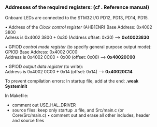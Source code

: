 
### Addresses of the required registers: (cf . Reference manual)

Onboard LEDs are connected to the STM32 I/O PD12, PD13, PD14, PD15.

•	Address of the *Clock control register* (AHB1ENR) 
Base Address: 0x4002 3800  
Adress is 0x4002 3800 + 0x30 (Address offset: 0x30) --> **0x40023830**

•	GPIOD *control mode register* (to specify general purpose output mode):
GPIOD Base Address: 0x4002 0C00   
Address is 0x4002 0C00 + 0x00 (offset: 0x00) --> **0x40020C00**

•	GPIOD *output data register* (to write):  
Address is 0x4002 0C00 + 0x14 (offset: 0x14) --> **0x40020C14**


To prevent compilation errors:
In startup file, add at the end: **.weak SystemInit**

In Makefile:
- comment out USE_HAL_DRIVER
- source files: keep only startup .s file, and Src/main.c (or Core/Src/main.c) • comment out and erase all other includes, header and source files